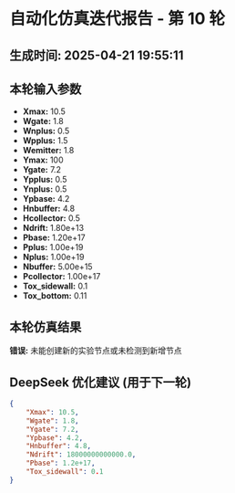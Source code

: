 # 自动化仿真迭代报告 - 第 10 轮
**生成时间:** 2025-04-21 19:55:11
--- 
## 本轮输入参数
- **Xmax:** 10.5
- **Wgate:** 1.8
- **Wnplus:** 0.5
- **Wpplus:** 1.5
- **Wemitter:** 1.8
- **Ymax:** 100
- **Ygate:** 7.2
- **Ypplus:** 0.5
- **Ynplus:** 0.5
- **Ypbase:** 4.2
- **Hnbuffer:** 4.8
- **Hcollector:** 0.5
- **Ndrift:** 1.80e+13
- **Pbase:** 1.20e+17
- **Pplus:** 1.00e+19
- **Nplus:** 1.00e+19
- **Nbuffer:** 5.00e+15
- **Pcollector:** 1.00e+17
- **Tox_sidewall:** 0.1
- **Tox_bottom:** 0.11

## 本轮仿真结果
**错误:** 未能创建新的实验节点或未检测到新增节点

## DeepSeek 优化建议 (用于下一轮)
```json
{
    "Xmax": 10.5,
    "Wgate": 1.8,
    "Ygate": 7.2,
    "Ypbase": 4.2,
    "Hnbuffer": 4.8,
    "Ndrift": 18000000000000.0,
    "Pbase": 1.2e+17,
    "Tox_sidewall": 0.1
}
```